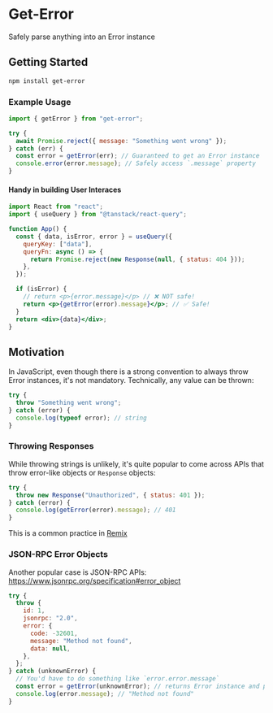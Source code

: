 # Get-Error

Safely parse anything into an Error instance

## Getting Started

```sh
npm install get-error
```

### Example Usage

```js
import { getError } from "get-error";

try {
  await Promise.reject({ message: "Something went wrong" });
} catch (err) {
  const error = getError(err); // Guaranteed to get an Error instance
  console.error(error.message); // Safely access `.message` property
}
```

#### Handy in building User Interaces

```jsx
import React from "react";
import { useQuery } from "@tanstack/react-query";

function App() {
  const { data, isError, error } = useQuery({
    queryKey: ["data"],
    queryFn: async () => {
      return Promise.reject(new Response(null, { status: 404 }));
    },
  });

  if (isError) {
    // return <p>{error.message}</p> // ❌ NOT safe!
    return <p>{getError(error).message}</p>; // ✅ Safe!
  }
  return <div>{data}</div>;
}
```

## Motivation

In JavaScript, even though there is a strong convention to always throw Error instances, it's not mandatory. Technically, any value can be thrown:

```js
try {
  throw "Something went wrong";
} catch (error) {
  console.log(typeof error); // string
}
```

### Throwing Responses

While throwing strings is unlikely, it's quite popular to come across APIs that throw error-like objects or `Response` objects:

```js
try {
  throw new Response("Unauthorized", { status: 401 });
} catch (error) {
  console.log(getError(error).message); // 401
}
```

This is a common practice in [Remix](https://remix.run/docs/en/main/guides/errors)

### JSON-RPC Error Objects

Another popular case is JSON-RPC APIs: https://www.jsonrpc.org/specification#error_object

```js
try {
  throw {
    id: 1,
    jsonrpc: "2.0",
    error: {
      code: -32601,
      message: "Method not found",
      data: null,
    },
  };
} catch (unknownError) {
  // You'd have to do something like `error.error.message`
  const error = getError(unknownError); // returns Error instance and preserves `code` and `data` fields
  console.log(error.message); // "Method not found"
}
```
